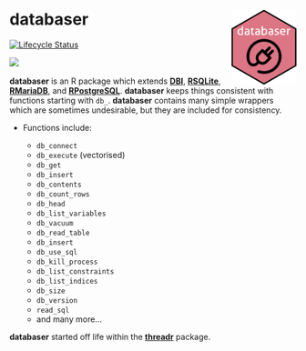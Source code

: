 # **databaser**  <a href='https://github.com/skgrange/databaser'><img src='man/figures/logo.png' align="right" height="131.5" /></a>

[![Lifecycle Status](https://img.shields.io/badge/lifecycle-maturing-blue.svg)](https://www.tidyverse.org/lifecycle/)

![](inst/extdata/images/icon_small.png)

**databaser** is an R package which extends [**DBI**](https://github.com/rstats-db/DBI), [**RSQLite**](https://github.com/r-dbi/RSQLite), [**RMariaDB**](https://github.com/r-dbi/RMariaDB), and [**RPostgreSQL**](https://code.google.com/archive/p/rpostgresql/). **databaser**  keeps things consistent with functions starting with `db_`. **databaser** contains many simple wrappers which are sometimes undesirable, but they are included for consistency. 

  - Functions include: 
  
    - `db_connect`
    - `db_execute` (vectorised)
    - `db_get`
    - `db_insert`
    - `db_contents`
    - `db_count_rows`
    - `db_head`
    - `db_list_variables`
    - `db_vacuum`
    - `db_read_table`
    - `db_insert`
    - `db_use_sql`
    - `db_kill_process`
    - `db_list_constraints`
    - `db_list_indices` 
    - `db_size`
    - `db_version`
    - `read_sql`
    - and many more...

**databaser** started off life within the [**threadr**](https://github.com/skgrange/threadr) package. 
